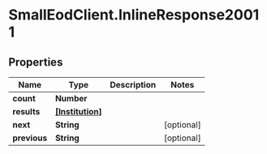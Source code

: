 # SmallEodClient.InlineResponse20011

## Properties

Name | Type | Description | Notes
------------ | ------------- | ------------- | -------------
**count** | **Number** |  | 
**results** | [**[Institution]**](Institution.md) |  | 
**next** | **String** |  | [optional] 
**previous** | **String** |  | [optional] 


